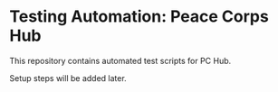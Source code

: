 # Testing Automation: Peace Corps Hub

This repository contains automated test scripts for PC Hub.

Setup steps will be added later.
